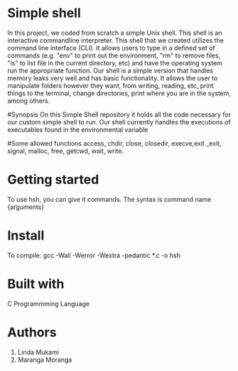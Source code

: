 # Simple shell
In this project, we coded from scratch a simple Unix shell. This shell is an interactive commandline interpreter. This shell that we created utilizes the command line interface (CLI). It allows users to type in a defined set of commands (e.g. "env" to print out the environment, "rm" to remove files, "ls" to list file in the current directory, etc) and have the operating system run the appropriate function. Our shell is a simple version that handles memory leaks very well and has basic functionality. It allows the user to manipulate folders however they want, from writing, reading, etc, print things to the terminal, change directories, print where you are in the system, among others.

#Synopsis
On this Simple Shell repository it holds all the code necessary for our custom simple shell to run. Our shell currently handles the executions of executables found in the environmental variable

#Some allowed functions
access, chdir, close, closedir, execve,exit _exit, signal, malloc, free, getcwd, wait, write.


# Getting started
To use hsh, you can give it commands. The syntax is command name {arguments}

# Install
To compile: gcc -Wall -Werror -Wextra -pedantic *.c -o hsh

# Built with
 C Programmming Language

# Authors
1. Linda Mukami
2. Maranga Moranga
